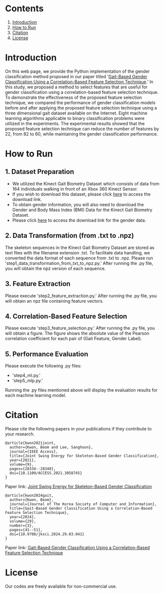 # Contents
1. [Introduction](#introduction)
2. [How to Run](#how-to-run)
3. [Citation](#citation)
4. [License](#license)

# Introduction

On this web page, we provide the Python implementation of the gender classification method proposed in our paper titled '[Gait-Based Gender Classification Using a Correlation-Based Feature Selection Technique](https://doi.org/10.9708/jksci.2024.29.03.041).' In this study, we proposed a method to select features that are useful for gender classification using a correlation-based feature selection technique. To demonstrate the effectiveness of the proposed feature selection technique, we compared the performance of gender classification models before and after applying the proposed feature selection technique using a three dimensional gait dataset available on the Internet. Eight machine learning algorithms applicable to binary classification problems were utilized in the experiments. The experimental results showed that the proposed feature selection technique can reduce the number of features by 22, from 82 to 60, while maintaining the gender classification performance.

# How to Run

## 1. Dataset Preparation

* We utilized the Kinect Gait Biometry Dataset which consists of data from 164 individuals walking in front of an Xbox 360 Kinect Sensor.
* If you wish to download this dataset, please click [here](https://www.researchgate.net/publication/275023745_Kinect_Gait_Biometry_Dataset_-_data_from_164_individuals_walking_in_front_of_a_X-Box_360_Kinect_Sensor) to access the download link.
* To obtain gender information, you will also need to download the Gender and Body Mass Index (BMI) Data for the Kinect Gait Biometry Dataset.
* Please click [here](https://www.researchgate.net/publication/308929259_Gender_and_Body_Mass_Index_BMI_Data_for_Kinect_Gait_Biometry_Dataset_-_data_from_164_individuals_walking_in_front_of_a_X-Box_360_Kinect_Sensor) to access the download link for the gender data.

## 2. Data Transformation (from .txt to .npz)

The skeleton sequences in the Kinect Gait Biometry Dataset are stored as text files with the filename extension .txt. To facilitate data handling, we converted the data format of each sequence from .txt to .npz. Please run 'step1_data_transformation_from_txt_to_npz.py.' After running the .py file, you will obtain the npz version of each sequence.

## 3. Feature Extraction

Please execute 'step2_feature_extraction.py.' After running the .py file, you will obtain an npz file containing feature vectors.

## 4. Correlation-Based Feature Selection

Please execute 'step3_feature_selection.py.' After running the .py file, you will obtain a figure. The figure shows the absolute value of the Pearson correlation coefficient for each pair of (Gait Feature, Gender Label).

## 5. Performance Evaluation 

Please execute the following .py files:
* 'step4_ml.py.'
* 'step5_mlp.py.'

Running the .py files mentioned above will display the evaluation results for each machine learning model.

# Citation

Please cite the following papers in your publications if they contribute to your research.

```
@article{kwon2021joint,
  author={Kwon, Beom and Lee, Sanghoon},
  journal={IEEE Access},
  title={Joint Swing Energy for Skeleton-Based Gender Classification},  
  year={2021},
  volume={9},
  pages={28334--28348},  
  doi={10.1109/ACCESS.2021.3058745}
}
```
Paper link: [Joint Swing Energy for Skeleton-Based Gender Classification](https://doi.org/10.1109/ACCESS.2021.3058745)

```
@article{kwon2024gait,
  author={Kwon, Beom},
  journal={Journal of The Korea Society of Computer and Information},
  title={Gait-Based Gender Classification Using a Correlation-Based Feature Selection Technique},
  year={2024},
  volume={29},
  number={3},
  pages={41--51},
  doi={10.9708/jksci.2024.29.03.041}
}
```
Paper link: [Gait-Based Gender Classification Using a Correlation-Based Feature Selection Technique](https://doi.org/10.9708/jksci.2024.29.03.041)

# License

Our codes are freely available for non-commercial use.
